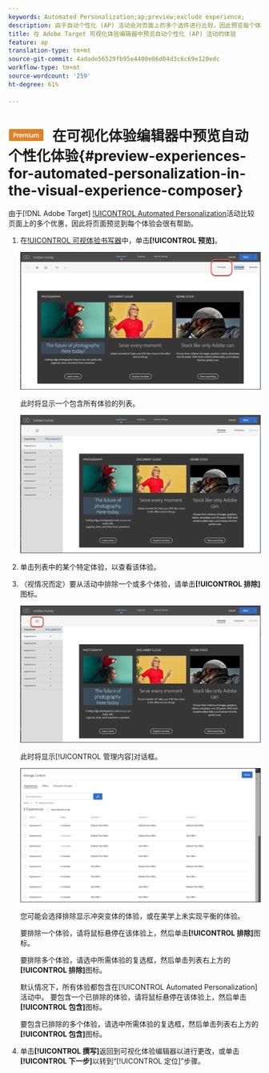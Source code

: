 ```yaml
---
keywords: Automated Personalization;ap;preview;exclude experience;
description: 由于自动个性化 (AP) 活动会对页面上的多个选件进行比较，因此预览每个体验中的页面将会很有帮助。
title: 在 Adobe Target 可视化体验编辑器中预览自动个性化 (AP) 活动的体验
feature: ap
translation-type: tm+mt
source-git-commit: 4adade56529fb95e4400e06d04d3c6c69e120edc
workflow-type: tm+mt
source-wordcount: '259'
ht-degree: 61%

---
```



# ![PREMIUM](/help/assets/premium.png) 在可视化体验编辑器中预览自动个性化体验{#preview-experiences-for-automated-personalization-in-the-visual-experience-composer}

由于[!DNL Adobe Target] [!UICONTROL Automated Personalization](AP)活动比较页面上的多个优惠，因此将页面预览到每个体验会很有帮助。

1. 在[!UICONTROL 可视体验书写器](VEC)中，单击&#x200B;**[!UICONTROL 预览]**。

   ![“预览”图标](/help/c-activities/t-automated-personalization/assets/preview.png)

   此时将显示一个包含所有体验的列表。

   ![预览体验](/help/c-activities/t-automated-personalization/assets/ap_preview-new.png)

1. 单击列表中的某个特定体验，以查看该体验。

1. （视情况而定）要从活动中排除一个或多个体验，请单击&#x200B;**[!UICONTROL 排除]**&#x200B;图标。

   ![“排除”图标](/help/c-activities/t-automated-personalization/assets/ap_exclude-new.png)

   此时将显示[!UICONTROL 管理内容]对话框。

   ![“管理内容”对话框](/help/c-activities/t-automated-personalization/assets/preview-exclude.png)

   您可能会选择排除显示冲突变体的体验，或在美学上未实现平衡的体验。

   要排除一个体验，请将鼠标悬停在该体验上，然后单击&#x200B;**[!UICONTROL 排除]**&#x200B;图标。

   要排除多个体验，请选中所需体验的复选框，然后单击列表右上方的&#x200B;**[!UICONTROL 排除]**&#x200B;图标。

   默认情况下，所有体验都包含在[!UICONTROL Automated Personalization]活动中。 要包含一个已排除的体验，请将鼠标悬停在该体验上，然后单击&#x200B;**[!UICONTROL 包含]**&#x200B;图标。

   要包含已排除的多个体验，请选中所需体验的复选框，然后单击列表右上方的&#x200B;**[!UICONTROL 包含]**&#x200B;图标。

1. 单击&#x200B;**[!UICONTROL 撰写]**&#x200B;返回到可视化体验编辑器以进行更改，或单击&#x200B;**[!UICONTROL 下一步]**&#x200B;以转到“[!UICONTROL 定位]”步骤。
